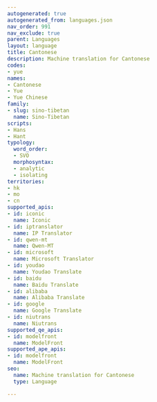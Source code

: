 ```yaml
---
autogenerated: true
autogenerated_from: languages.json
nav_order: 991
nav_exclude: true
parent: Languages
layout: language
title: Cantonese
description: Machine translation for Cantonese
codes:
- yue
names:
- Cantonese
- Yue
- Yue Chinese
family:
- slug: sino-tibetan
  name: Sino-Tibetan
scripts:
- Hans
- Hant
typology:
  word_order:
  - SVO
  morphosyntax:
  - analytic
  - isolating
territories:
- hk
- mo
- cn
supported_apis:
- id: iconic
  name: Iconic
- id: iptranslator
  name: IP Translator
- id: qwen-mt
  name: Qwen-MT
- id: microsoft
  name: Microsoft Translator
- id: youdao
  name: Youdao Translate
- id: baidu
  name: Baidu Translate
- id: alibaba
  name: Alibaba Translate
- id: google
  name: Google Translate
- id: niutrans
  name: Niutrans
supported_qe_apis:
- id: modelfront
  name: ModelFront
supported_ape_apis:
- id: modelfront
  name: ModelFront
seo:
  name: Machine translation for Cantonese
  type: Language

---
```


